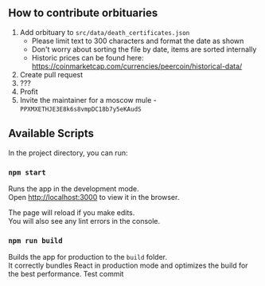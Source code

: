 ## How to contribute orbituaries

1. Add orbituary to `src/data/death_certificates.json`
   - Please limit text to 300 characters and format the date as shown
   - Don't worry about sorting the file by date, items are sorted internally 
   - Historic prices can be found here: https://coinmarketcap.com/currencies/peercoin/historical-data/
2. Create pull request
3. ???
4. Profit
5. Invite the maintainer for a moscow mule - `PPXMXETHJE3E8k6s8vmpDC18b7y5eKAudS`

## Available Scripts

In the project directory, you can run:

### `npm start`

Runs the app in the development mode.\
Open [http://localhost:3000](http://localhost:3000) to view it in the browser.

The page will reload if you make edits.\
You will also see any lint errors in the console.

### `npm run build`

Builds the app for production to the `build` folder.\
It correctly bundles React in production mode and optimizes the build for the best performance.
Test commit
